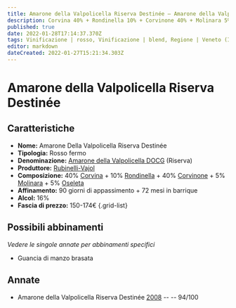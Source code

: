 ```yaml
---
title: Amarone della Valpolicella Riserva Destinée – Amarone della Valpolicella Riserva DOCG – Rubinelli-Vajol – Veneto (IT) – 150-174€ – 5★
description: Corvina 40% + Rondinella 10% + Corvinone 40% + Molinara 5% + Oseleta 5% | Guancia di manzo brasata
published: true
date: 2022-01-28T17:14:37.370Z
tags: Vinificazione | rosso, Vinificazione | blend, Regione | Veneto (IT), Vinificazione | fermo, Prezzi | 150-174€, Vitigni | Corvina, Vitigni | Rondinella, Vitigni | Corvinone, Vitigni | Molinara, Vitigni | Oseleta, Guancia di manzo brasata
editor: markdown
dateCreated: 2022-01-27T15:21:34.303Z
---
```


# Amarone della Valpolicella Riserva Destinée

## Caratteristiche
- **Nome:** <span class="nome">Amarone Della Valpolicella Riserva Destinée</span>
- **Tipologia:** Rosso fermo
- **Denominazione:** <span class="denominazione">[Amarone della Valpolicella DOCG](/denominazioni/Italia/Veneto/DOCG/Amarone-della-Valpolicella) (Riserva)</span>
- **Produttore:** <span class="cantina">[Rubinelli-Vajol](/produttori/Italia/Veneto/Rubinelli-Vajol)</span> 
- **Composizione:** 40% [Corvina](/vitigni/Italia/bacca-nera/corvina) + 10% [Rondinella](/vitigni/Italia/bacca-nera/rondinella) + 40% [Corvinone](/vitigni/Italia/bacca-nera/corvinone) + 5% [Molinara](/vitigni/Italia/bacca-nera/molinara) + 5% [Oseleta](/vitigni/Italia/bacca-nera/oseleta)
- **Affinamento:** 90 giorni di appassimento + 72 mesi in barrique
- **Alcol:** 16%
- **Fascia di prezzo:** 150-174€
{.grid-list}

## Possibili abbinamenti
*Vedere le singole annate per abbinamenti specifici*

- Guancia di manzo brasata

## Annate
- Amarone della Valpolicella Riserva Destinée [2008](vini/Italia/Veneto/Rubinelli-Vajol/Amarone-della-Valpolicella-Riserva-Destinee/2008) -- <span class="star-5"></span> -- 94/100


